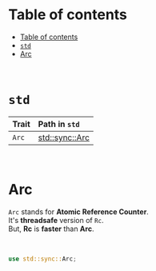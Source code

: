 # Table of contents
- [Table of contents](#table-of-contents)
- [`std`](#std)
- [Arc](#arc)

<br>

# `std`
|Trait|Path in `std`|
|:----|:------------|
|`Arc`|[std::sync::Arc](https://doc.rust-lang.org/stable/std/sync/struct.Arc.html)|

<br>

# Arc<T>
`Arc` stands for **Atomic Reference Counter**.<br>
It's **threadsafe** version of `Rc`.<br>
But, **Rc** is **faster** than **Arc**.

<br>

```Rust
use std::sync::Arc;
```

<br>
